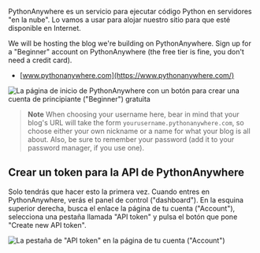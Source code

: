 PythonAnywhere es un servicio para ejecutar código Python en servidores "en la nube". Lo vamos a usar para alojar nuestro sitio para que esté disponible en Internet.

We will be hosting the blog we're building on PythonAnywhere. Sign up for a "Beginner" account on PythonAnywhere (the free tier is fine, you don't need a credit card).

* [www.pythonanywhere.com](https://www.pythonanywhere.com/)

![La página de inicio de PythonAnywhere con un botón para crear una cuenta de principiante ("Beginner") gratuita](../deploy/images/pythonanywhere_beginner_account_button.png)

> **Note** When choosing your username here, bear in mind that your blog's URL will take the form `yourusername.pythonanywhere.com`, so choose either your own nickname or a name for what your blog is all about. Also, be sure to remember your password (add it to your password manager, if you use one).

## Crear un token para la API de PythonAnywhere

Solo tendrás que hacer esto la primera vez. Cuando entres en PythonAnywhere, verás el panel de control ("dashboard"). En la esquina superior derecha, busca el enlace la página de tu cuenta ("Account"), selecciona una pestaña llamada "API token" y pulsa el botón que pone "Create new API token".

![La pestaña de "API token" en la página de tu cuenta ("Account")](../deploy/images/pythonanywhere_create_api_token.png)